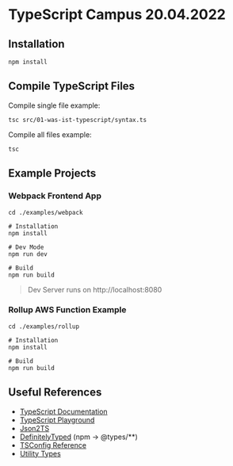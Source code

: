 # TypeScript Campus 20.04.2022

## Installation
```shell
npm install
```

## Compile TypeScript Files
Compile single file example:
```shell
tsc src/01-was-ist-typescript/syntax.ts
```

Compile all files example:
```shell
tsc
```

## Example Projects
### Webpack Frontend App
```shell
cd ./examples/webpack

# Installation
npm install

# Dev Mode
npm run dev

# Build
npm run build
```
> Dev Server runs on http://localhost:8080

### Rollup AWS Function Example
```shell
cd ./examples/rollup

# Installation
npm install

# Build
npm run build
```


## Useful References
- [TypeScript Documentation](https://www.typescriptlang.org)
- [TypeScript Playground](https://www.typescriptlang.org/play)
- [Json2TS](http://json2ts.com/)
- [DefinitelyTyped](https://github.com/DefinitelyTyped/DefinitelyTyped) (npm -> @types/**)
- [TSConfig Reference](https://www.typescriptlang.org/tsconfig)
- [Utility Types](https://www.typescriptlang.org/docs/handbook/utility-types.html)
